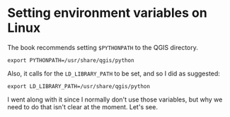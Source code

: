 # Setting environment variables on Linux

The book recommends setting `$PYTHONPATH` to the QGIS directory.

    export PYTHONPATH=/usr/share/qgis/python

Also, it calls for the `LD_LIBRARY_PATH` to be set, and so I did
as suggested:

    export LD_LIBRARY_PATH=/usr/share/qgis/python

I went along with it since I normally don't use those variables,
but why we need to do that isn't clear at the moment. Let's see.


